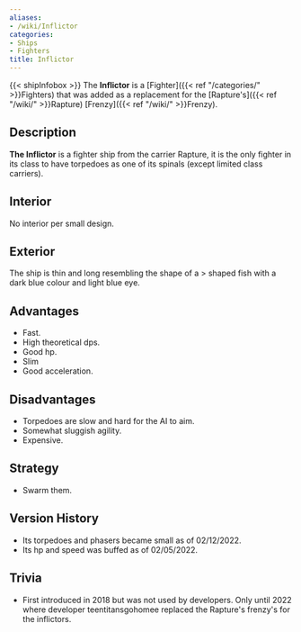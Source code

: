 ```yaml
---
aliases:
- /wiki/Inflictor
categories:
- Ships
- Fighters
title: Inflictor
---
```


{{< shipInfobox >}} The **Inflictor** is a [Fighter]({{< ref "/categories/" >}}Fighters) that was added as a replacement for the [Rapture's]({{< ref "/wiki/" >}}Rapture) [Frenzy]({{< ref "/wiki/" >}}Frenzy).

## Description

**The Inflictor** is a fighter ship from the carrier Rapture, it is the only fighter in its class to have torpedoes as one of its spinals (except limited class carriers).

## Interior

No interior per small design.

## Exterior

The ship is thin and long resembling the shape of a > shaped fish with a dark blue colour and light blue eye.

## Advantages

- Fast.
- High theoretical dps.
- Good hp.
- Slim
- Good acceleration.

## Disadvantages

- Torpedoes are slow and hard for the AI to aim.
- Somewhat sluggish agility.
- Expensive.

## Strategy

- Swarm them.

## Version History 

- Its torpedoes and phasers became small as of 02/12/2022.
- Its hp and speed was buffed as of 02/05/2022.

## Trivia

- First introduced in 2018 but was not used by developers. Only until 2022 where developer teentitansgohomee replaced the Rapture's frenzy's for the inflictors.